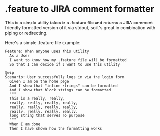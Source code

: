# .feature to JIRA comment formatter

This is a simple utility takes in a .feature file and returns a JIRA comment friendly formatted version of it via stdout, so it's great in combination with piping or redirecting.

Here's a simple .feature file example:

```Cucumber
Feature: When anyone uses this utility
  As a User
  I want to know how my .feature file will be formatted
  So that I can decide if I want to use this utility

@wip
Scenario: User successfully logs in via the login form
  Given I am on the home page
  And I show that "inline strings" can be formatted
  And I show that block strings can be formatted
  """
  This is a really, really,
  really, really, really, really,
  really, really, really, really,
  really, really, really, really,
  long string that serves no purpose
  """
  When I am done
  Then I have shown how the formatting works
```
